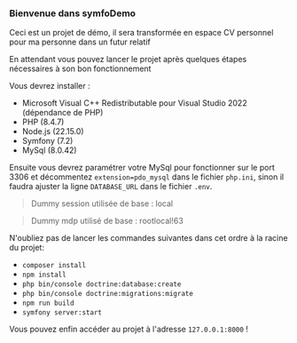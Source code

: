 ### Bienvenue dans symfoDemo

Ceci est un projet de démo, il sera transformée en espace CV personnel pour ma personne dans un futur relatif

En attendant vous pouvez lancer le projet après quelques étapes nécessaires à son bon fonctionnement

Vous devrez installer :
- Microsoft Visual C++ Redistributable pour Visual Studio 2022 (dépendance de PHP)
- PHP (8.4.7)
- Node.js (22.15.0)
- Symfony (7.2)
- MySql (8.0.42)

Ensuite vous devrez paramétrer votre MySql pour fonctionner sur le port 3306 et décommentez `extension=pdo_mysql` dans le fichier `php.ini`, sinon il faudra ajuster la ligne `DATABASE_URL` dans le fichier `.env`.


> Dummy session utilisée de base : local

> Dummy mdp utilisé de base : rootlocal!63

N'oubliez pas de lancer les commandes suivantes dans cet ordre à la racine du projet:
- `composer install`
- `npm install`
- `php bin/console doctrine:database:create`
- `php bin/console doctrine:migrations:migrate`
- `npm run build`
- `symfony server:start`

Vous pouvez enfin accéder au projet à l'adresse `127.0.0.1:8000` !